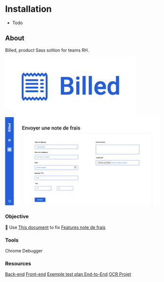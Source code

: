 # Installation

- Todo

## About

Billed, product Sass soltion for teams RH.

<img src="./logoBilled.png"/>
<img src="./interfaceBilled.png"/>

### Objective

🚧 Use [This document](https://course.oc-static.com/projects/DA+JSR_P9/Billed+-+Description+pratique+des+besoins+-.pdf) to fix [Features note de frais](https://s3.eu-west-1.amazonaws.com/course.oc-static.com/projects/DA+JSR_P9/Billed+-+Description+des+fonctionnalite%CC%81s.pdf)

### Tools

Chrome Debugger

### Resources

[Back-end](https://github.com/OpenClassrooms-Student-Center/Billed-app-FR-back)
[Front-end](https://github.com/OpenClassrooms-Student-Center/Billed-app-FR-Front)
[Exemple test plan End-to-End](https://view.officeapps.live.com/op/view.aspx?src=https%3A%2F%2Fcourse.oc-static.com%2Fprojects%2FDA%2BJSR_P9%2FBilled%2B-%2BE2E%2Bparcours%2Badministrateur.docx&wdOrigin=BROWSELINK)
[OCR Projet](https://openclassrooms.com/fr/paths/314/projects/809/assignment)
